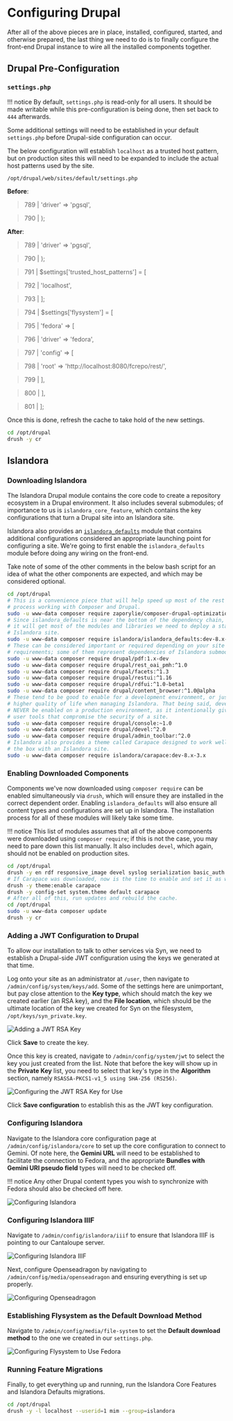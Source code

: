 # Configuring Drupal

After all of the above pieces are in place, installed, configured, started, and otherwise prepared, the last thing we need to do is to finally configure the front-end Drupal instance to wire all the installed components together.

## Drupal Pre-Configuration

### `settings.php`

!!! notice
    By default, `settings.php` is read-only for all users. It should be made writable while this pre-configuration is being done, then set back to `444` afterwards.

Some additional settings will need to be established in your default `settings.php` before Drupal-side configuration can occur.

The below configuration will establish `localhost` as a trusted host pattern, but on production sites this will need to be expanded to include the actual host patterns used by the site.

`/opt/drupal/web/sites/default/settings.php`

**Before**:
> 789 |   'driver' => 'pgsql',

> 790 | );

**After**:
> 789 |   'driver' => 'pgsql',

> 790 | );

> 791 | $settings['trusted_host_patterns'] = [

> 792 |   'localhost',

> 793 | ];

> 794 | $settings['flysystem'] = [

> 795 |   'fedora' => [

> 796 |     'driver' => 'fedora',

> 797 |     'config' => [

> 798 |       'root' => 'http://localhost:8080/fcrepo/rest/',

> 799 |     ],

> 800 |   ],

> 801 | ];

Once this is done, refresh the cache to take hold of the new settings.

```bash
cd /opt/drupal
drush -y cr
```

## Islandora

### Downloading Islandora

The Islandora Drupal module contains the core code to create a repository ecosystem in a Drupal environment. It also includes several submodules; of importance to us is `islandora_core_feature`, which contains the key configurations that turn a Drupal site into an Islandora site.

Islandora also provides an [`islandora_defaults`](https://github.com/Islandora/islandora_defaults) module that contains additional configurations considered an appropriate launching point for configuring a site. We're going to first enable the `islandora_defaults` module before doing any wiring on the front-end.

Take note of some of the other comments in the below bash script for an idea of what the other components are expected, and which may be considered optional.

```bash
cd /opt/drupal
# This is a convenience piece that will help speed up most of the rest of our
# process working with Composer and Drupal.
sudo -u www-data composer require zaporylie/composer-drupal-optimizations:^1.0
# Since islandora_defaults is near the bottom of the dependency chain, requiring
# it will get most of the modules and libraries we need to deploy a standard
# Islandora site.
sudo -u www-data composer require islandora/islandora_defaults:dev-8.x-1.x
# These can be considered important or required depending on your site's
# requirements; some of them represent dependencies of Islandora submodules.
sudo -u www-data composer require drupal/pdf:1.x-dev
sudo -u www-data composer require drupal/rest_oai_pmh:^1.0
sudo -u www-data composer require drupal/facets:^1.3
sudo -u www-data composer require drupal/restui:^1.16
sudo -u www-data composer require drupal/rdfui:^1.0-beta1
sudo -u www-data composer require drupal/content_browser:^1.0@alpha
# These tend to be good to enable for a development environment, or just for a
# higher quality of life when managing Islandora. That being said, devel should
# NEVER be enabled on a production environment, as it intentionally gives the
# user tools that compromise the security of a site.
sudo -u www-data composer require drupal/console:~1.0
sudo -u www-data composer require drupal/devel:^2.0
sudo -u www-data composer require drupal/admin_toolbar:^2.0
# Islandora also provides a theme called Carapace designed to work well out of
# the box with an Islandora site.
sudo -u www-data composer require islandora/carapace:dev-8.x-3.x
```

### Enabling Downloaded Components

Components we've now downloaded using `composer require` can be enabled simultaneously via `drush`, which will ensure they are installed in the correct dependent order. Enabling `islandora_defaults` will also ensure all content types and configurations are set up in Islandora. The installation process for all of these modules will likely take some time.

!!! notice
    This list of modules assumes that all of the above components were downloaded using `composer require`; if this is not the case, you may need to pare down this list manually. It also includes `devel`, which again, should not be enabled on production sites.

```bash
cd /opt/drupal
drush -y en rdf responsive_image devel syslog serialization basic_auth rest restui search_api_solr search_api_solr_defaults facets content_browser pdf admin_toolbar islandora_defaults controlled_access_terms_defaults islandora_breadcrumbs islandora_iiif islandora_oaipmh
# If Carapace was downloaded, now is the time to enable and set it as well.
drush -y theme:enable carapace
drush -y config-set system.theme default carapace
# After all of this, run updates and rebuild the cache.
cd /opt/drupal
sudo -u www-data composer update
drush -y cr
```

### Adding a JWT Configuration to Drupal

To allow our installation to talk to other services via Syn, we need to establish a Drupal-side JWT configuration using the keys we generated at that time.

Log onto your site as an administrator at `/user`, then navigate to `/admin/config/system/keys/add`. Some of the settings here are unimportant, but pay close attention to the **Key type**, which should match the key we created earlier (an RSA key), and the **File location**, which should be the ultimate location of the key we created for Syn on the filesystem, `/opt/keys/syn_private.key`.

![Adding a JWT RSA Key](../../assets/adding_a_jwt_rsa_key.png)

Click **Save** to create the key.

Once this key is created, navigate to `/admin/config/system/jwt` to select the key you just created from the list. Note that before the key will show up in the **Private Key** list, you need to select that key's type in the **Algorithm** section, namely `RSASSA-PKCS1-v1_5 using SHA-256 (RS256)`.

![Configuring the JWT RSA Key for Use](../../assets/configuring_the_jwt_rsa_key_for_use.png)

Click **Save configuration** to establish this as the JWT key configuration.

### Configuring Islandora

Navigate to the Islandora core configuration page at `/admin/config/islandora/core` to set up the core configuration to connect to Gemini. Of note here, the **Gemini URL** will need to be established to facilitate the connection to Fedora, and the appropriate **Bundles with Gemini URI pseudo field** types will need to be checked off.

!!! notice
    Any other Drupal content types you wish to synchronize with Fedora should also be checked off here.

![Configuring Islandora](../../assets/configuring_islandora.png)

### Configuring Islandora IIIF

Navigate to `/admin/config/islandora/iiif` to ensure that Islandora IIIF is pointing to our Cantaloupe server.

![Configuring Islandora IIIF](../../assets/configuring_iiif.png)

Next, configure Openseadragon by navigating to `/admin/config/media/openseadragon` and ensuring everything is set up properly.

![Configuring Openseadragon](../../assets/configuring_openseadragon.png)

### Establishing Flysystem as the Default Download Method

Navigate to `/admin/config/media/file-system` to set the **Default download method** to the one we created in our `settings.php`.

![Configuring Flysystem to Use Fedora](../../assets/configuring_flysystem_to_use_fedora.png)

### Running Feature Migrations

Finally, to get everything up and running, run the Islandora Core Features and Islandora Defaults migrations.

```bash
cd /opt/drupal
drush -y -l localhost --userid=1 mim --group=islandora
```
